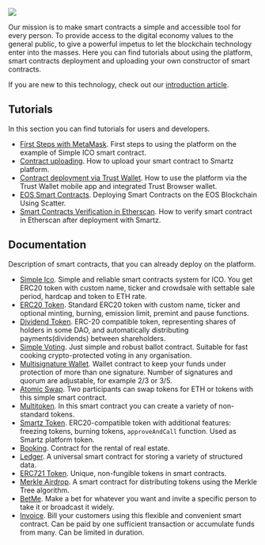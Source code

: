 ![](/uploads/media-assets/smartz-main.jpg)

Our mission is to make smart contracts a simple and accessible tool for every person. To provide access to the digital economy values to the general public, to give a powerful impetus to let the blockchain technology enter into the masses. Here you can find tutorials about using the platform, smart contracts deployment and uploading your own constructor of smart contracts.

If you are new to this technology, check out our [introduction article](/en/smart-contracts-introduction).

## Tutorials

In this section you can find tutorials for users and developers.

* [First Steps with MetaMask](en/first-steps). First steps to using the platform on the example of Simple ICO smart contract.
* [Contract uploading](en/contract-uploading). How to upload your smart contract to Smartz platform.
* [Contract deployment via Trust Wallet](/en/trust-wallet). How to use the platform via the Trust Wallet mobile app and integrated Trust Browser wallet.
* [EOS Smart Contracts](/en/eos-token). Deploying Smart Contracts on the EOS Blockchain Using Scatter.
* [Smart Contracts Verification in Etherscan](/en/etherscan-verification). How to verify smart contract in Etherscan after deployment with Smartz.

## Documentation

Description of smart contracts, that you can already deploy on the platform.

* [Simple Ico](en/simple-ico). Simple and reliable smart contracts system for ICO. You get ERC20 token with custom name, ticker and crowdsale with settable sale period, hardcap and token to ETH rate.
* [ERC20 Token](en/erc-20-token). Standard ERC20 token with custom name, ticker and optional minting, burning, emission limit, premint and pause functions.
* [Dividend Token](en/dividend-token). ERC-20 compatible token, representing shares of holders in some DAO, and automatically distributing payments(dividends) between shareholders.
* [Simple Voting](en/simple-voting). Just simple and robust ballot contract. Suitable for fast cooking crypto-protected voting in any organisation.
* [Multisignature Wallet](en/multisignature-wallet). Wallet contract to keep your funds under protection of more than one signature. Number of signatures and quorum are adjustable, for example 2/3 or 3/5.
* [Atomic Swap](en/atomic-swap). Two participants can swap tokens for ETH or tokens with this simple smart contract.
* [Multitoken](en/multitoken). In this smart contract you can create a variety of non-standard tokens.
* [Smartz Token](en/smartz-token). ERC20-compatible token with additional features: freezing tokens, burning tokens, `approveAndCall` function. Used as Smartz platform token.
* [Booking](en/booking). Contract for the rental of real estate.
* [Ledger](en/ledger). A universal smart contract for storing a variety of structured data.
* [ERC721 Token](/en/erc-721-token). Unique, non-fungible tokens in smart contracts.
* [Merkle Airdrop](/en/merkle-airdrop). A smart contract for distributing tokens using the Merkle Tree algorithm.
* [BetMe](/en/betme). Make a bet for whatever you want and invite a specific person to take it or broadcast it widely.
* [Invoice](/en/invoice). Bill your customers using this flexible and convenient smart contract. Can be paid by one sufficient transaction or accumulate funds from many. Can be limited in duration.

